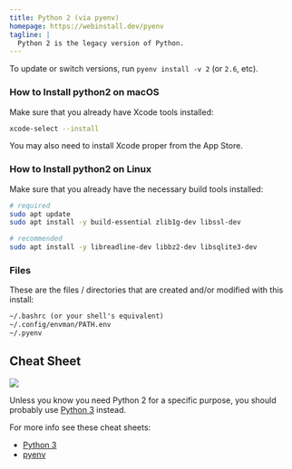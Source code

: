 ```yaml
---
title: Python 2 (via pyenv)
homepage: https://webinstall.dev/pyenv
tagline: |
  Python 2 is the legacy version of Python.
---
```


To update or switch versions, run `pyenv install -v 2` (or `2.6`, etc).

### How to Install python2 on macOS

Make sure that you already have Xcode tools installed:

```bash
xcode-select --install
```

You may also need to install Xcode proper from the App Store.

### How to Install python2 on Linux

Make sure that you already have the necessary build tools installed:

```bash
# required
sudo apt update
sudo apt install -y build-essential zlib1g-dev libssl-dev

# recommended
sudo apt install -y libreadline-dev libbz2-dev libsqlite3-dev
```

### Files

These are the files / directories that are created and/or modified with this
install:

```txt
~/.bashrc (or your shell's equivalent)
~/.config/envman/PATH.env
~/.pyenv
```

## Cheat Sheet

![](https://github.com/ewjoachim/zen-of-python/raw/master/zen_web.png)

Unless you know you need Python 2 for a specific purpose, you should probably
use [Python 3](/python) instead.

For more info see these cheat sheets:

- [Python 3](/python)
- [pyenv](/pyenv)
